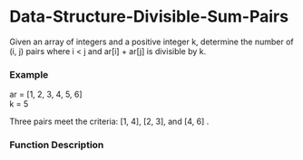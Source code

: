 # Data-Structure-Divisible-Sum-Pairs

Given an array of integers and a positive integer k, determine the number of (i, j) pairs where i < j  and ar[i]  + ar[j] is divisible by k.

### Example
ar = [1, 2, 3, 4, 5, 6]\
k = 5

Three pairs meet the criteria: [1, 4], [2, 3],  and [4, 6] .

### Function Description


